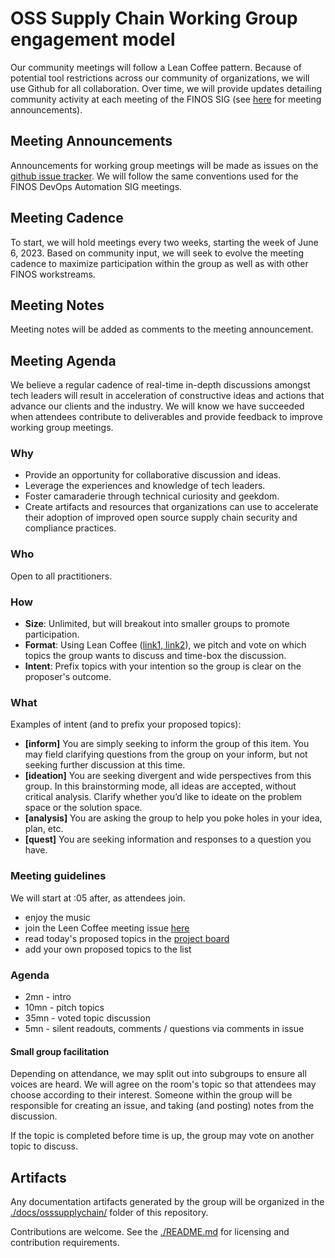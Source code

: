 # OSS Supply Chain Working Group engagement model

Our community meetings will follow a Lean Coffee pattern.
Because of potential tool restrictions across our community of organizations, we will use Github for all collaboration.
Over time, we will provide updates detailing community activity at each meeting of the FINOS SIG (see [here](https://github.com/finos/devops-automation/issues) for meeting announcements).

## Meeting Announcements

Announcements for working group meetings will be made as issues on the [github issue tracker](https://github.com/finos/devops-automation/issues).
We will follow the same conventions used for the FINOS DevOps Automation SIG meetings.

## Meeting Cadence

To start, we will hold meetings every two weeks, starting the week of June 6, 2023.
Based on community input, we will seek to evolve the meeting cadence to maximize participation within the group as well as with other FINOS workstreams.

## Meeting Notes

Meeting notes will be added as comments to the meeting announcement.

## Meeting Agenda

We believe a regular cadence of real-time in-depth discussions amongst tech leaders will result in acceleration of constructive ideas and actions that advance our clients and the industry.
We will know we have succeeded when attendees contribute to deliverables and provide feedback to improve working group meetings.

### Why

* Provide an opportunity for collaborative discussion and ideas.
* Leverage the experiences and knowledge of tech leaders.
* Foster camaraderie through technical curiosity and geekdom.
* Create artifacts and resources that organizations can use to accelerate their adoption of improved open source supply chain security and compliance practices.

### Who

Open to all practitioners.

### How

* **Size**: Unlimited, but will breakout into smaller groups to promote participation.
* **Format**: Using Lean Coffee ([link1](https://leanchange.org/elements/lean-coffee),[ link2](https://agilecoffee.com/leancoffee/)), we pitch and vote on which topics the group wants to discuss and time-box the discussion.
* **Intent**: Prefix topics with your intention so the group is clear on the proposer's outcome.

### What

Examples of intent (and to prefix your proposed topics):

* **[inform]** You are simply seeking to inform the group of this item. You may field clarifying questions from the group on your inform, but not seeking further discussion at this time.
* **[ideation]** You are seeking divergent and wide perspectives from this group. In this brainstorming mode, all ideas are accepted, without critical analysis. Clarify whether you’d like to ideate on the problem space or the solution space.
* **[analysis]** You are asking the group to help you poke holes in your idea, plan, etc.
* **[quest]** You are seeking information and responses to a question you have.

### Meeting guidelines

We will start at :05 after, as attendees join.

* enjoy the music
* join the Leen Coffee meeting issue [here](https://github.com/finos/devops-automation/issues)
* read today's proposed topics in the [project board](https://github.com/orgs/finos/projects/65)
* add your own proposed topics to the list

### Agenda

* 2mn  - intro
* 10mn - pitch topics
* 35mn - voted topic discussion
* 5mn  - silent readouts, comments / questions via comments in issue

#### Small group facilitation

Depending on attendance, we may split out into subgroups to ensure all voices are heard.
We will agree on the room's topic so that attendees may choose according to their interest.
Someone within the group will be responsible for creating an issue, and taking (and posting) notes from the discussion.

If the topic is completed before time is up, the group may vote on another topic to discuss.

## Artifacts

Any documentation artifacts generated by the group will be organized in the [./docs/osssupplychain/](https://github.com/finos/devops-automation/blob/master/docs/osssupplychain/) folder of this repository.

Contributions are welcome.
See the [./README.md](https://github.com/finos/devops-automation/blob/master/README.md) for licensing and contribution requirements.
